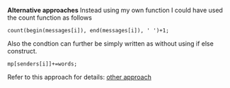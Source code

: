 **Alternative approaches**
Instead using my own function I could have used the count function as follows
```
count(begin(messages[i]), end(messages[i]), ' ')+1;
```
Also the condtion  can further be simply written as without using if else construct.
```
mp[senders[i]]+=words;
```
Refer to this approach for details: [other approach](https://leetcode.com/problems/sender-with-largest-word-count/discuss/2084181/C++-oror-MAP-oror-Easy)